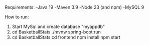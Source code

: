 Requirements:
-Java 19
-Maven 3.9
-Node 23 (and npm)
-MySQL 9

How to run:
1. Start MySql and create database "myappdb"
2. cd BasketballStats   ./mvnw spring-boot:run
3.  cd BasketballStats   cd frontend   npm install   npm start
